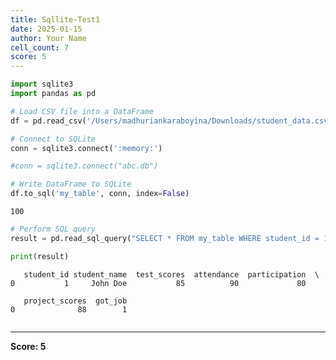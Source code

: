 ```yaml
---
title: Sqllite-Test1
date: 2025-01-15
author: Your Name
cell_count: 7
score: 5
---
```


```python
import sqlite3
import pandas as pd

```


```python
# Load CSV file into a DataFrame
df = pd.read_csv('/Users/madhuriankaraboyina/Downloads/student_data.csv')

```


```python
# Connect to SQLite
conn = sqlite3.connect(':memory:')

```


```python
#conn = sqlite3.connect("abc.db")
```


```python
# Write DataFrame to SQLite
df.to_sql('my_table', conn, index=False)

```




    100




```python
# Perform SQL query
result = pd.read_sql_query("SELECT * FROM my_table WHERE student_id = 1", conn)

print(result)
```

       student_id student_name  test_scores  attendance  participation  \
    0           1     John Doe           85          90             80   
    
       project_scores  got_job  
    0              88        1  



```python

```


---
**Score: 5**

